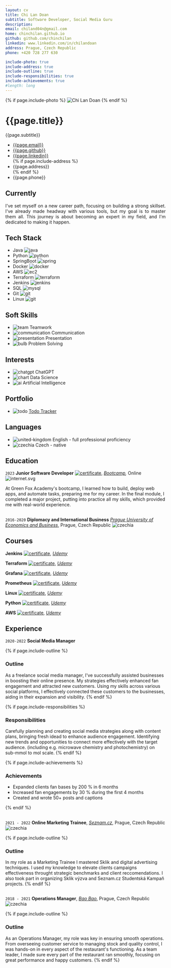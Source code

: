 ```yaml
---
layout: cv
title: Chi Lan Doan 
subtitle: Software Developer, Social Media Guru
description: 
email: chiland04n@gmail.com
home: chinchilan.github.io
github: github.com/chinchilan
linkedin: www.linkedin.com/in/chilandoan
address: Prague, Czech Republic
phone: +420 728 277 630

include-photo: true
include-address: true
include-outline: true
include-responsibilities: true
include-achievements: true
#length: long
---
```


{% if page.include-photo %}
<img id="photo" src="assets/photo/Lan.png" alt="Chi Lan Doan">
{% endif %}

# {{page.title}}

{{page.subtitle}}

<ul id="web-address">
<li><i class="fa-solid fa-at"></i><a href="mailto:{{page.email}}">{{page.email}}</a></li>
<li><i class="fa-brands fa-github"></i><a href="https://{{page.github}}">{{page.github}}</a></li>
<li><i class="fa-brands fa-linkedin"></i><a href="https://{{page.linkedin}}">{{page.linkedin}}</a></li>
{% if page.include-address %}
<li><i class="fa-solid fa-home"></i>{{page.address}}</li>
{% endif %}
<li><i class="fa-solid fa-phone"></i>{{page.phone}}</li>
</ul>

[//]: # (<li><i class="fa-solid fa-house-laptop"></i><a href="https://{{page.home}}">{{page.home}}</a></li>)



## Currently

<p style="text-align: justify">
I've set myself on a new career path, focusing on building a strong skillset. I've already made headway with various tools, but my goal is to master them all. This journey is about becoming an expert in my field, and I'm dedicated to making it happen.
</p>

## Tech Stack

+ <i class="fa-solid fa-star"></i>Java ![java](assets/icons/java.svg)
+ <i class="fa-solid fa-star-half-stroke"></i>Python ![python](assets/icons/python.svg)
+ <i class="fa-solid fa-star"></i>SpringBoot ![spring](assets/icons/spring.svg)
+ <i class="fa-solid fa-star-half-stroke"></i>Docker ![docker](assets/icons/docker.svg)
+ <i class="fa-solid fa-star"></i>AWS ![ec2](assets/icons/ec2.svg)
+ <i class="fa-solid fa-star-half-stroke"></i>Terraform ![terraform](assets/icons/terraform.svg)
+ <i class="fa-solid fa-star"></i>Jenkins ![jenkins](assets/icons/jenkins.svg)
+ <i class="fa-solid fa-star-half-stroke"></i>SQL ![mysql](assets/icons/mysql.svg)
+ <i class="fa-solid fa-star-half-stroke"></i>Git ![git](assets/icons/git.svg)
+ <i class="fa-solid fa-star-half-stroke"></i>Linux ![git](assets/icons/linux.svg)

[//]: # (<i class="fa-solid fa-star"></i>)
[//]: # (<i class="fa-solid fa-star-half-stroke"></i>)
[//]: # (<i class="fa-regular fa-star"></i>)

## Soft Skills

+ ![team](assets/icons/team.svg)
  Teamwork
+ ![communication](assets/icons/communication.svg)
  Communication
+ ![presentation](assets/icons/presentation.svg)
  Presentation
+ ![bulb](assets/icons/bulb.svg)
  Problem Solving

## Interests

+ ![chatgpt](assets/icons/chatgpt.svg)
  ChatGPT
+ ![chart](assets/icons/chart.svg)
  Data Science
+ ![ai](assets/icons/ai.svg)
  Artificial Intelligence


## Portfolio

+ ![todo](assets/icons/todo.svg) [Todo Tracker](https://{{page.github}}/todo)

## Languages

+ ![united-kingdom](assets/icons/united-kingdom.svg) English - full professional proficiency
+ ![czechia](assets/icons/czechia.svg) Czech - native

## Education

`2023`
**Junior Software Developer**
[![certificate](assets/icons/certificate.svg)](assets/certs/GFA_certificate.pdf),
_[Bootcamp](https://www.greenfoxacademy.com/en/home),_ 
Online
![internet.svg](assets/icons/internet.svg)


At Green Fox Academy's bootcamp, I learned how to build, deploy web apps, and automate tasks, preparing me for my career. In the final module, I completed a major project, putting into practice all my skills, which provided me with real-world experience.

<h2> </h2>

`2016-2020`
**Diplomacy and International Business**
_[Prague University of Economics and Business](https://www.vse.cz/english/)_, 
Prague, Czech Republic
![czechia](assets/icons/czechia.svg)

## Courses

**Jenkins**
[![certificate](assets/icons/certificate.svg)](assets/certs/codecademy-certificate.pdf),
_[Udemy](https://www.udemy.com)_

**Terraform**
[![certificate](assets/icons/certificate.svg)](assets/certs/codecademy-certificate.pdf),
_[Udemy](https://www.udemy.com)_

**Grafana**
[![certificate](assets/icons/certificate.svg)](assets/certs/codecademy-certificate.pdf),
_[Udemy](https://www.udemy.com)_

**Prometheus**
[![certificate](assets/icons/certificate.svg)](assets/certs/codecademy-certificate.pdf),
_[Udemy](https://www.udemy.com)_

**Linux**
[![certificate](assets/icons/certificate.svg)](assets/certs/codecademy-certificate.pdf),
_[Udemy](https://www.udemy.com)_

**Python**
[![certificate](assets/icons/certificate.svg)](assets/certs/codecademy-certificate.pdf),
_[Udemy](https://www.udemy.com)_

**AWS**
[![certificate](assets/icons/certificate.svg)](assets/certs/codecademy-certificate.pdf),
_[Udemy](https://www.udemy.com)_

## Experience

`2020-2022`
**Social Media Manager**

{% if page.include-outline %}
### Outline

As a freelance social media manager, I've successfully assisted businesses in boosting their online presence. My strategies effectively enhanced fan engagement and attracted new customers. Using my skills across various social platforms, I effectively connected these customers to the businesses, aiding in their expansion and visibility.
{% endif %}

{% if page.include-responsibilities %}
### Responsibilities

Carefully planning and creating social media strategies along with content plans, bringing fresh idead to enhance audience engagement. Identifying new trends and opportunities to connect more effectively with the target audience.
(including e.g. microwave chemistry and photochemistry) on sub-mmol to mol scale.
{% endif %}

{% if page.include-achievements %}
### Achievements

- Expanded clients fan bases by 200 % in 6 months 
- Increased fan engagements by 30 % during the first 4 months 
- Created and wrote 50+ posts and captions

{% endif %}

<h2> </h2>

`2021 - 2022`
**Online Marketing Trainee**,
_[Seznam.cz](http://www.seznam.cz/)_,
Prague, Czech Republic
![czechia](assets/icons/czechia.svg)

{% if page.include-outline %}
### Outline

In my role as a Marketing Trainee I mastered Sklik and digital advertising techniques. I used my knowledge to elevate clients campaigns effectiveness throught strategic benchmarks and client reccomendations. I also took part in organizing Sklik výzva and Seznam.cz Studentská Kampaň projects.
{% endif %}

<h2> </h2>

`2018 - 2021`
**Operations Manager**,
_[Bao Bao](http://www.bistrobaobao.cz/welcome.html)_,
Prague, Czech Republic
![czechia](assets/icons/czechia.svg)

{% if page.include-outline %}
### Outline

As an Operations Manager, my role was key in ensuring smooth operations. From overseeing customer service to managing stock and quality control, I was hands-on in every aspect of the restaurant's functioning. As a team leader, I made sure every part of the restaurant ran smoothly, focusing on great performance and happy customers.
{% endif %}


<!-- ### Footer

Last updated: December 2023 -->
